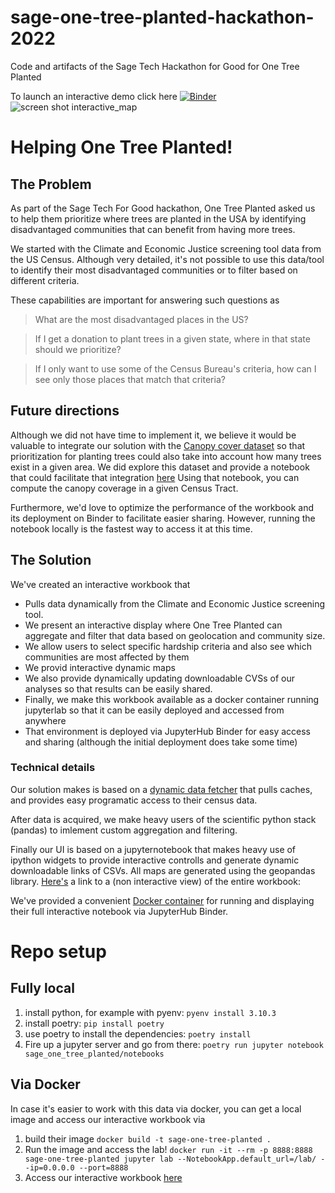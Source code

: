 # sage-one-tree-planted-hackathon-2022

Code and artifacts of the Sage Tech Hackathon for Good for One Tree Planted

To launch an interactive demo click here [![Binder](https://mybinder.org/badge_logo.svg)](https://mybinder.org/v2/gh/jeremiq/sage-one-tree-planted-hackathon-2022/v0.2.0?labpath=voila%2Frender%2Fsage_one_tree_planted%2Fnotebooks%2Finteractive_notebook.ipynb)
![screen shot interactive_map
](sage_one_tree_planted/CA_disadvantaged_tracts.png)
# Helping One Tree Planted!
## The Problem
As part of the Sage Tech For Good hackathon, One Tree Planted asked us
to help them prioritize where trees are planted in the USA by
identifying disadvantaged communities that can benefit from having
more trees.

We started with the Climate and Economic Justice screening tool data
from the US Census. Although very detailed, it's not possible to use
this data/tool to identify their most disadvantaged communities or to
filter based on different criteria.

These capabilities are important for answering such questions as
> What are the most disadvantaged places in the US?

> If I get a donation to plant trees in a given state, where in that state should we prioritize?

> If I only want to use some of the Census Bureau's criteria, how can I see only those places that match that criteria?

## Future directions

Although we did not have time to implement it, we believe it would be
valuable to integrate our solution with the [Canopy cover
dataset](https://data.fs.usda.gov/geodata/rastergateway/treecanopycover/)
so that prioritization for planting trees could also take into account
how many trees exist in a given area. We did explore this dataset and
provide a notebook that could facilitate that integration
[here](https://github.com/jeremiq/sage-one-tree-planted-hackathon-2022/blob/main/sage_one_tree_planted/notebooks/Canopy_data_exploration.ipynb)
Using that notebook, you can compute the canopy coverage in a given
Census Tract.

Furthermore, we'd love to optimize the performance of the workbook and
its deployment on Binder to facilitate easier sharing. However,
running the notebook locally is the fastest way to access it at this time.

## The Solution
We've created an interactive workbook that
- Pulls data dynamically from
the Climate and Economic Justice screening tool.
- We present an
interactive display where One Tree Planted can aggregate and filter
that data based on geolocation and community size.
- We allow users to select specific hardship criteria and also see
which communities are most affected by them
- We provid interactive dynamic maps
- We also provide dynamically updating downloadable CVSs of our
  analyses so that results can be easily shared.
- Finally, we make this workbook available as a docker container
  running jupyterlab so that it can be easily deployed and accessed
  from anywhere
- That environment is deployed via JupyterHub Binder for easy access
  and sharing (although the initial deployment does take some time)

### Technical details

Our solution makes is based on a [dynamic data fetcher](https://github.com/jeremiq/sage-one-tree-planted-hackathon-2022/blob/main/sage_one_tree_planted/data/climate_and_economic_justice_dataset.py#L6) that pulls
caches, and provides easy programatic access to their census data.

After data is acquired, we make heavy users of the scientific python
stack (pandas) to imlement custom aggregation and filtering.

Finally our UI is based on a jupyternotebook that makes heavy use of
ipython widgets to provide interactive controlls and generate dynamic
downloadable links of CSVs. All maps are generated using the geopandas
library. [Here's](https://github.com/jeremiq/sage-one-tree-planted-hackathon-2022/blob/main/sage_one_tree_planted/notebooks/interactive_notebook.ipynb) a link to a (non interactive view) of the entire
workbook:

We've provided a convenient [Docker container](https://github.com/jeremiq/sage-one-tree-planted-hackathon-2022/blob/main/Dockerfile) for running and
displaying their full interactive notebook via JupyterHub Binder.



# Repo setup

## Fully local

1. install python, for example with pyenv: `pyenv install 3.10.3`
2. install poetry: `pip install poetry`
3. use poetry to install the dependencies: `poetry install`
4. Fire up a jupyter server and go from there: `poetry run jupyter notebook sage_one_tree_planted/notebooks`

## Via Docker

In case it's easier to work with this data via docker, you can get a
local image and access our interactive workbook via

1. build their image `docker build -t sage-one-tree-planted .`
2. Run the image and access the lab! `docker run -it --rm -p 8888:8888 sage-one-tree-planted jupyter lab --NotebookApp.default_url=/lab/ --ip=0.0.0.0 --port=8888`
3. Access our interactive workbook
   [here](http://127.0.0.1:8888/lab/workspaces/auto-I/tree/sage_one_tree_planted/notebooks/interactive_notebook.ipynb)
